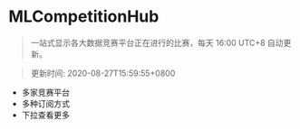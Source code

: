 # MLCompetitionHub

> 一站式显示各大数据竞赛平台正在进行的比赛，每天 16:00 UTC+8 自动更新。
  
> 更新时间: 2020-08-27T15:59:55+0800 

* 多家竞赛平台
* 多种订阅方式
* 下拉查看更多